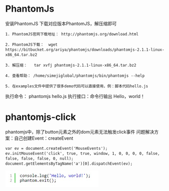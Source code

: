 # PhantomJs
安装PhantomJS
下载对应版本PhantomJS，解压缩即可

    1. PhantomJS官网下载地址： http://phantomjs.org/download.html
    
    2. PhantomJS下载：  wget https://bitbucket.org/ariya/phantomjs/downloads/phantomjs-2.1.1-linux-x86_64.tar.bz2
  
    3. 解压缩：   tar xvfj phantomjs-2.1.1-linux-x86_64.tar.bz2
    
    4. 查看帮助： /home/simejiglobal/phantomjs/bin/phantomjs --help
    
    5. 在examples文件中提供了很多demo代码可以直接使用，例：脚本代码hello.js

	
执行命令：  phantomjs hello.js
执行接口：命令行输出 Hello，world！
	


# phantomjs-click

phantomjs中，除了button元素之外的dom元素无法触发click事件
问题解决方案：自己创建Event：createEvent

```
var ev = document.createEvent('MouseEvents');
ev.initMouseEvent('click', true, true, window, 1, 0, 0, 0, 0, false, false, false, false, 0, null);
document.getElementsByTagName('a')[0].dispatchEvent(ev); 
```

![test](img/demo_yues.jpg)